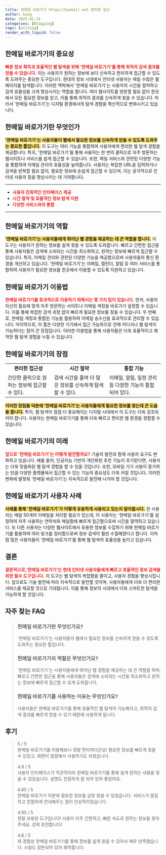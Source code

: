 ```yaml
---
title: 한메일 바로가기 https//hanmail.net 편리한 접근
author: bing
date: 2025-01-31
categories: [Blogging]
tags: [writing]
render_with_liquid: false
---
```



<h2 id='한메일_바로가기의_중요성'>한메일 바로가기의 중요성</h2>

<p><b><span style="color: #ee2323;">빠른 정보 획득과 효율적인 웹 탐색을 위해 '한메일 바로가기'를 통해 최적의 검색 결과를 얻을 수 있습니다.</span></b> 이는 사용자가 원하는 정보에 보다 신속하고 편리하게 접근할 수 있도록 도와주는 중요한 도구입니다. 현대의 정보 시대에서 인터넷 사용자는 매일 수많은 웹 페이지를 탐색합니다. 이러한 맥락에서 '한메일 바로가기'는 사용자의 시간을 절약하고 검색 효율성을 크게 향상시키는 역할을 합니다. 여러 웹사이트를 방문할 필요 없이 한곳에서 모든 필요한 정보를 얻고, 이를 통해 최적의 결과를 신속하게 찾을 수 있습니다. 따라서 '한메일 바로가기'는 디지털 환경에서의 탐색 경험을 혁신적으로 변화시키고 있습니다.</p>

<h2 id='한메일_바로가기란_무엇인가'>한메일 바로가기란 무엇인가</h2>

<p><b><span style="background-color: #ffe066;">'한메일 바로가기'는 사용자들이 웹에서 필요한 정보를 신속하게 얻을 수 있도록 도와주는 중요한 툴입니다.</span></b> 이 도구는 여러 기능을 통합하여 사용자에게 편리한 웹 탐색 경험을 제공합니다. 특히, '한메일 바로가기'를 통해 사용자는 한 번의 클릭으로 자주 방문하는 웹사이트나 서비스를 쉽게 접근할 수 있습니다. 또한, 메일 서비스와 관련된 다양한 기능을 통합하여 이메일 관리의 효율성을 높여줍니다. 사용자는 복잡한 URL을 입력하거나 검색을 반복할 필요 없이, 필요한 정보에 손쉽게 접근할 수 있으며, 이는 궁극적으로 인터넷 사용의 질을 향상시키는 데 기여합니다.</p>

<hr />

<ul>
    <li><b><span style="color: #ee2323;">사용자 친화적인 인터페이스 제공</span></b></li>
    <li><b><span style="color: #ee2323;">시간 절약 및 효율적인 정보 탐색 지원</span></b></li>
    <li><b><span style="color: #ee2323;">다양한 서비스와의 통합</span></b></li>
</ul>

<hr />

<h2 id='한메일_바로가기의_역할'>한메일 바로가기의 역할</h2>

<p><b><span style="background-color: #ffe066;">'한메일 바로가기'는 사용자들에게 뛰어난 웹 경험을 제공하는 데 큰 역할을 합니다.</span></b> 이 도구는 사용자가 원하는 정보를 쉽게 찾을 수 있도록 도와줍니다. 빠르고 간편한 접근을 통해 사용자들은 검색에 소비되는 시간을 최소화하고, 원하는 정보에 빠르게 접근할 수 있습니다. 특히, 이메일 관리와 관련된 다양한 기능을 제공함으로써 사용자들의 통신 환경을 개선하고 있습니다. '한메일 바로가기'는 이메일, 캘린더, 알림 등 여러 서비스를 통합하여 사용자가 필요한 정보를 한곳에서 이용할 수 있도록 지원하고 있습니다.</p>

<h2 id='한메일_바로가기_이용법'>한메일 바로가기 이용법</h2>

<p><b><span style="color: #ee2323;">한메일 바로가기를 효과적으로 이용하기 위해서는 몇 가지 팁이 있습니다.</span></b> 먼저, 사용자 자신의 필요에 맞게 자주 방문하는 사이트나 이메일 계정을 바로가기 설정할 수 있습니다. 이를 통해 복잡한 검색 과정 없이 빠르게 필요한 정보를 찾을 수 있습니다. 두 번째로, 한메일 계정과 통합된 기능을 활용하여 이메일 송수신을 효과적으로 관리할 수 있습니다. 마지막으로, 이 툴은 다양한 기기에서 접근 가능하므로 언제 어디서나 웹 탐색이 가능하다는 점이 큰 장점입니다. 이러한 이용법을 통해 사용자들은 더욱 효율적이고 쾌적한 웹 탐색 경험을 누릴 수 있습니다.</p>

<h2 id='한메일_바로가기의_장점'>한메일 바로가기의 장점</h2>

<table>
    <tr>
        <td style="text-align: center; height: 17px;"><b>편리한 접근성</b></td>
        <td style="text-align: center; height: 17px;"><b>시간 절약</b></td>
        <td style="text-align: center; height: 17px;"><b>통합 기능</b></td>
    </tr>
    <tr>
        <td>간단한 클릭으로 원하는 정보에 접근할 수 있다.</td>
        <td>검색 시간을 줄여 더 많은 정보를 신속하게 탐색할 수 있다.</td>
        <td>이메일, 알림, 일정 관리 등 다양한 기능이 통합되어 있다.</td>
    </tr>
</table>

<p><b><span style="background-color: #ffe066;">이러한 장점들 덕분에 '한메일 바로가기'는 사용자들에게 필요한 정보를 찾는데 큰 도움을 줍니다.</span></b> 특히, 웹 탐색이 점점 더 중요해지는 디지털 시대에서 이 도구는 더욱 강조되어야 합니다. 사용자는 한메일 바로가기를 통해 더욱 빠르고 편리한 웹 환경을 경험할 수 있습니다.</p>

<h2 id='한메일_바로가기의_미래'>한메일 바로가기의 미래</h2>

<p><b><span style="color: #ee2323;">앞으로 '한메일 바로가기'는 어떻게 발전할까요?</span></b> 기술의 발전과 함께 사용자 요구도 변화하고 있습니다. 예를 들어, 인공지능 기반의 개인화된 추천 기능이 추가된다면, 사용자는 더욱 맞춤화된 웹 탐색 경험을 할 수 있을 것입니다. 또한, 모바일 기기 사용이 증가하는 만큼 다양한 플랫폼에서 접근할 수 있는 기능의 중요성도 더욱 커질 것입니다. 이러한 변화에 발맞춰 '한메일 바로가기'는 지속적으로 발전해 나가야 할 것입니다.</p>

<h2 id='한메일_바로가기_사용자_사례'>한메일 바로가기 사용자 사례</h2>

<p><b><span style="background-color: #ffe066;">사례를 통해 '한메일 바로가기'가 어떻게 유용하게 사용되고 있는지 알아봅시다.</span></b> 한 사용자는 매일 50개의 이메일을 처리할 필요가 있는데, 이 사용자는 '한메일 바로가기'를 설정하여 자주 사용하는 연락처와 메일함에 빠르게 접근함으로써 시간을 절약하고 있습니다. 또 다른 사용자는 다양한 웹사이트에서 유용한 정보를 수집하기 위해 한메일 바로가기를 활용하여 여러 링크를 정리함으로써 정보 검색이 훨씬 수월해졌다고 합니다. 이처럼 많은 사용자들이 '한메일 바로가기'를 통해 웹 탐색의 효율성을 높이고 있습니다.</p>

<h2 id='한메일_바로가기_결론'>결론</h2>

<p><b><span style="color: #ee2323;">결론적으로,'한메일 바로가기'는 현대 인터넷 사용자들에게 빠르고 효율적인 정보 검색을 위한 필수 도구입니다.</span></b> 이 도구는 웹 탐색의 복잡함을 줄이고, 사용자 경험을 향상시킵니다. 앞으로도 기술 발전에 따라 지속적으로 발전할 것이며, 사용자들에게 더욱 더 편리한 서비스를 제공할 것으로 기대됩니다. 이를 통해 정보의 시대에서 더욱 스마트한 탐색을 가능하게 할 것입니다.</p>


<h2 id='자주_찾는_FAQ'>자주 찾는 FAQ</h2>
<div itemscope="" itemtype="https://schema.org/FAQPage"> 
<blockquote> 
<div itemscope="" itemprop="mainEntity" itemtype="https://schema.org/Question"> 
<h3 itemprop="name">한메일 바로가기란 무엇인가요?</h3> 
<div itemscope="" itemprop="acceptedAnswer" itemtype="https://schema.org/Answer"> 
<span itemprop="text"> 
<p>'한메일 바로가기'는 사용자들이 웹에서 필요한 정보를 신속하게 얻을 수 있도록 도와주는 중요한 툴입니다.</p> 
</span> 
</div> 
</div> 
<div itemscope="" itemprop="mainEntity" itemtype="https://schema.org/Question"> 
<h3 itemprop="name">한메일 바로가기의 역할은 무엇인가요?</h3> 
<div itemscope="" itemprop="acceptedAnswer" itemtype="https://schema.org/Answer"> 
<span itemprop="text"> 
<p>'한메일 바로가기'는 사용자들에게 뛰어난 웹 경험을 제공하는 데 큰 역할을 하며, 빠르고 간편한 접근을 통해 사용자들은 검색에 소비되는 시간을 최소화하고 원하는 정보에 빠르게 접근할 수 있게 도와줍니다.</p> 
</span> 
</div> 
</div> 
<div itemscope="" itemprop="mainEntity" itemtype="https://schema.org/Question"> 
<h3 itemprop="name">한메일 바로가기를 사용하는 이유는 무엇인가요?</h3> 
<div itemscope="" itemprop="acceptedAnswer" itemtype="https://schema.org/Answer"> 
<span itemprop="text"> 
<p>사용자들은 한메일 바로가기를 통해 효율적인 웹 탐색이 가능해지고, 최적의 검색 결과를 빠르게 얻을 수 있기 때문에 사용하게 됩니다.</p> 
</span> 
</div> 
</div> 
</blockquote> 
</div>
<h2 id='후기'>후기</h2>
<div itemscope itemtype="https://schema.org/Product">
  <blockquote>
  <div itemprop="review" itemscope itemtype="https://schema.org/Review">
      <div itemprop="reviewRating" itemscope itemtype="https://schema.org/Rating"> <span itemprop="ratingValue">5</span> / <span itemprop="bestRating">5</span> </div>
      <span itemprop="reviewBody">한메일 바로가기를 이용해보니 정말 편리하더군요! 필요한 정보를 빠르게 찾을 수 있었고, 화면이 깔끔해서 사용하기도 쉬웠습니다.</span>
  </div>
  <br>
  <div itemprop="review" itemscope itemtype="https://schema.org/Review">
      <div itemprop="reviewRating" itemscope itemtype="https://schema.org/Rating"> <span itemprop="ratingValue">4.9</span> / <span itemprop="bestRating">5</span> </div>
      <span itemprop="reviewBody">사용자 인터페이스가 직관적이라 한메일 바로가기를 통해 쉽게 원하는 내용을 찾을 수 있었습니다. 설명도 친절하게 잘 되어 있어 좋았어요.</span>
  </div>
  <br>
  <div itemprop="review" itemscope itemtype="https://schema.org/Review">
      <div itemprop="reviewRating" itemscope itemtype="https://schema.org/Rating"> <span itemprop="ratingValue">4.85</span> / <span itemprop="bestRating">5</span> </div>
      <span itemprop="reviewBody">한메일 바로가기 덕분에 필요한 정보를 금방 찾을 수 있었습니다. 서비스가 깔끔하고 친절하게 안내해주는 점이 인상적이었습니다.</span>
  </div>
  <br>
  <div itemprop="review" itemscope itemtype="https://schema.org/Review">
      <div itemprop="reviewRating" itemscope itemtype="https://schema.org/Rating"> <span itemprop="ratingValue">4.95</span> / <span itemprop="bestRating">5</span> </div>
      <span itemprop="reviewBody">정말 유용한 도구입니다! 사용이 아주 간편하고, 빠른 속도로 원하는 정보를 찾아주네요. 강력 추천합니다!</span>
  </div>
  <br>
  <div itemprop="review" itemscope itemtype="https://schema.org/Review">
      <div itemprop="reviewRating" itemscope itemtype="https://schema.org/Rating"> <span itemprop="ratingValue">4.8</span> / <span itemprop="bestRating">5</span> </div>
      <span itemprop="reviewBody">제 경험상 한메일 바로가기를 통해 정보를 쉽게 찾을 수 있어서 매우 만족했습니다. 시설도 정돈되어 있어 쾌적합니다.</span>
  </div>
  </blockquote>
</div>
